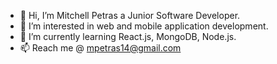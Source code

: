 - 👋 Hi, I’m Mitchell Petras a Junior Software Developer.
- 👀 I’m interested in web and mobile application development.
- 🌱 I’m currently learning React.js, MongoDB, Node.js.
- 📫 Reach me @ mpetras14@gmail.com

<!---
mjp509/mjp509 is a ✨ special ✨ repository because its `README.md` (this file) appears on your GitHub profile.
You can click the Preview link to take a look at your changes.
--->
